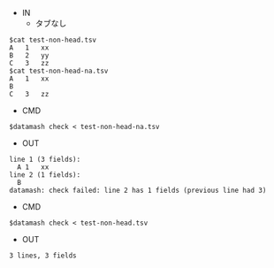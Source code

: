 - IN
  - タブなし

```
$cat test-non-head.tsv
A	1	xx
B	2	yy
C	3	zz
$cat test-non-head-na.tsv
A	1	xx
B
C	3	zz
```

- CMD
```
$datamash check < test-non-head-na.tsv
```

- OUT
```
line 1 (3 fields):
  A	1	xx
line 2 (1 fields):
  B
datamash: check failed: line 2 has 1 fields (previous line had 3)
```


- CMD
```
$datamash check < test-non-head.tsv
```

- OUT
```
3 lines, 3 fields
```


